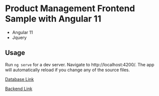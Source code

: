 # Product Management Frontend Sample with Angular 11

- Angular 11
- Jquery

## Usage

Run `ng serve` for a dev server. Navigate to http://localhost:4200/. The app will automatically reload if you change any of the source files.

[Database Link](https://github.com/VeliGorgulu/product-management-sample-sql)

[Backend Link](https://github.com/VeliGorgulu/product-management-sample-backend)
